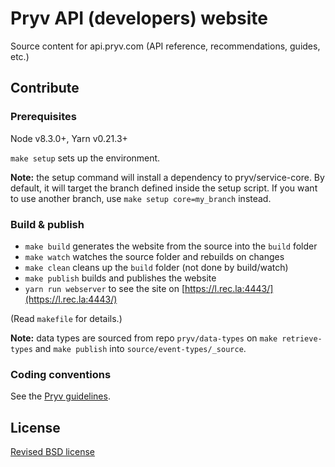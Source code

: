 # Pryv API (developers) website

Source content for api.pryv.com (API reference, recommendations, guides, etc.)


## Contribute

### Prerequisites

Node v8.3.0+, Yarn v0.21.3+

`make setup` sets up the environment.

**Note:** the setup command will install a dependency to pryv/service-core.
By default, it will target the branch defined inside the setup script.
If you want to use another branch, use `make setup core=my_branch` instead.

### Build & publish

- `make build` generates the website from the source into the `build` folder
- `make watch` watches the source folder and rebuilds on changes
- `make clean` cleans up the `build` folder (not done by build/watch)
- `make publish` builds and publishes the website
- `yarn run webserver` to see the site on [https://l.rec.la:4443/](https://l.rec.la:4443/)

(Read `makefile` for details.)

**Note:** data types are sourced from repo `pryv/data-types` on `make retrieve-types` and `make publish` into `source/event-types/_source`.


### Coding conventions

See the [Pryv guidelines](http://pryv.github.io/guidelines/).


## License

[Revised BSD license](https://github.com/pryv/documents/blob/master/license-bsd-revised.md)
